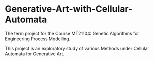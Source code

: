 # Generative-Art-with-Cellular-Automata

The term project for the Course MT21104:  Genetic Algorithms for Engineering Process Modelling.

This project is an exploratory study of various Methods under Cellular Automata for Generative Art. 
